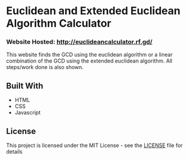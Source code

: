 # Euclidean and Extended Euclidean Algorithm Calculator

### Website Hosted: http://euclideancalculator.rf.gd/

This website finds the GCD using the euclidean algorithm or a linear combination of the GCD using the extended euclidean algorithm. All steps/work done is also shown.

## Built With

* HTML
* CSS
* Javascript

## License

This project is licensed under the MIT License - see the [LICENSE](LICENSE) file for details

